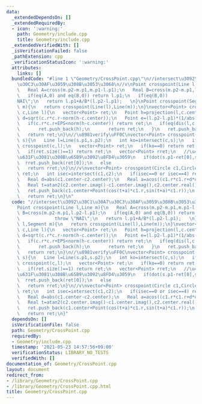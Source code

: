 ```yaml
---
data:
  _extendedDependsOn: []
  _extendedRequiredBy:
  - icon: ':warning:'
    path: Geometry/include.cpp
    title: Geometry/include.cpp
  _extendedVerifiedWith: []
  _isVerificationFailed: false
  _pathExtension: cpp
  _verificationStatusIcon: ':warning:'
  attributes:
    links: []
  bundledCode: "#line 1 \"Geometry/CrossPoint.cpp\"\n//intersect\u3092\u30C1\u30A7\
    \u30C3\u30AF\u3059\u308B\u3053\u3068\n//v\nPoint crosspoint(Line l,Line m){\n\
    \   Real A=cross(m.p2-m.p1,m.p1-l.p1);\n   Real B=cross(m.p2-m.p1,l.p2-l.p1);\n\
    \   if(eq(A,0) and eq(B,0)) return l.p1;\n   if(eq(B,0))             throw \"\
    NAI\";\n   return l.p1+A/B*(l.p2-l.p1);   \n}\nPoint crosspoint(Segment l,Segment\
    \ m){\n   return crosspoint(Line(l),Line(m));\n}\nvector<Point> crosspoint(Circle\
    \ c,Line l){\n   vector<Point> ret;\n   Point h=projection(l,c.center);\n   Real\
    \ d=sqrt(c.r*c.r-norm(h-c.center));\n   Point e=(l.p2-l.p1)*(1/abs(l.p2-l.p1));\n\
    \   if(c.r*c.r+EPS<norm(h-c.center)) return ret;\n   if(eq(dis(l,c.center),c.r)){\n\
    \       ret.push_back(h);\n       return ret;\n   }\n   ret.push_back(h+e*d);ret.push_back(h-e*d);\n\
    \   return ret;\n}\n//\u8981verify\uFF0C\nvector<Point> crosspoint(Circle c,Segment\
    \ s){\n   Line l=Line(s.p1,s.p2);\n   int ko=intersect(c,s);\n   if(ko==2) return\
    \ crosspoint(c,l);\n   vector<Point> ret;\n   if(ko==0) return ret;\n   ret=crosspoint(c,l);\n\
    \   if(ret.size()==1) return ret;\n   vector<Point> rret;\n   //\u4EA4\u70B9\u3067\
    \u631F\u3081\u308B\u65B9\u3092\u8FD4\u3059\n   if(dot(s.p1-ret[0],s.p2-ret[0])<0)\
    \  rret.push_back(ret[0]);\n   else                                rret.push_back(ret[1]);\n\
    \   return rret;\n}\n//v\nvector<Point> crosspoint(Circle c1,Circle c2){\n   vector<Point>\
    \ ret;\n   int isec=intersect(c1,c2);\n   if(isec==0 or isec==4) return ret;\n\
    \   Real d=abs(c1.center-c2.center);\n   Real a=acos((c1.r*c1.r+d*d-c2.r*c2.r)/(2*c1.r*d));\n\
    \   Real t=atan2(c2.center.imag()-c1.center.imag(),c2.center.real()-c1.center.real());\n\
    \   ret.push_back(c1.center+Point(cos(t+a)*c1.r,sin(t+a)*c1.r));\n   ret.push_back(c1.center+Point(cos(t-a)*c1.r,sin(t-a)*c1.r));\n\
    \   return ret;\n}\n"
  code: "//intersect\u3092\u30C1\u30A7\u30C3\u30AF\u3059\u308B\u3053\u3068\n//v\n\
    Point crosspoint(Line l,Line m){\n   Real A=cross(m.p2-m.p1,m.p1-l.p1);\n   Real\
    \ B=cross(m.p2-m.p1,l.p2-l.p1);\n   if(eq(A,0) and eq(B,0)) return l.p1;\n   if(eq(B,0))\
    \             throw \"NAI\";\n   return l.p1+A/B*(l.p2-l.p1);   \n}\nPoint crosspoint(Segment\
    \ l,Segment m){\n   return crosspoint(Line(l),Line(m));\n}\nvector<Point> crosspoint(Circle\
    \ c,Line l){\n   vector<Point> ret;\n   Point h=projection(l,c.center);\n   Real\
    \ d=sqrt(c.r*c.r-norm(h-c.center));\n   Point e=(l.p2-l.p1)*(1/abs(l.p2-l.p1));\n\
    \   if(c.r*c.r+EPS<norm(h-c.center)) return ret;\n   if(eq(dis(l,c.center),c.r)){\n\
    \       ret.push_back(h);\n       return ret;\n   }\n   ret.push_back(h+e*d);ret.push_back(h-e*d);\n\
    \   return ret;\n}\n//\u8981verify\uFF0C\nvector<Point> crosspoint(Circle c,Segment\
    \ s){\n   Line l=Line(s.p1,s.p2);\n   int ko=intersect(c,s);\n   if(ko==2) return\
    \ crosspoint(c,l);\n   vector<Point> ret;\n   if(ko==0) return ret;\n   ret=crosspoint(c,l);\n\
    \   if(ret.size()==1) return ret;\n   vector<Point> rret;\n   //\u4EA4\u70B9\u3067\
    \u631F\u3081\u308B\u65B9\u3092\u8FD4\u3059\n   if(dot(s.p1-ret[0],s.p2-ret[0])<0)\
    \  rret.push_back(ret[0]);\n   else                                rret.push_back(ret[1]);\n\
    \   return rret;\n}\n//v\nvector<Point> crosspoint(Circle c1,Circle c2){\n   vector<Point>\
    \ ret;\n   int isec=intersect(c1,c2);\n   if(isec==0 or isec==4) return ret;\n\
    \   Real d=abs(c1.center-c2.center);\n   Real a=acos((c1.r*c1.r+d*d-c2.r*c2.r)/(2*c1.r*d));\n\
    \   Real t=atan2(c2.center.imag()-c1.center.imag(),c2.center.real()-c1.center.real());\n\
    \   ret.push_back(c1.center+Point(cos(t+a)*c1.r,sin(t+a)*c1.r));\n   ret.push_back(c1.center+Point(cos(t-a)*c1.r,sin(t-a)*c1.r));\n\
    \   return ret;\n}"
  dependsOn: []
  isVerificationFile: false
  path: Geometry/CrossPoint.cpp
  requiredBy:
  - Geometry/include.cpp
  timestamp: '2021-05-23 14:57:56+09:00'
  verificationStatus: LIBRARY_NO_TESTS
  verifiedWith: []
documentation_of: Geometry/CrossPoint.cpp
layout: document
redirect_from:
- /library/Geometry/CrossPoint.cpp
- /library/Geometry/CrossPoint.cpp.html
title: Geometry/CrossPoint.cpp
---
```

